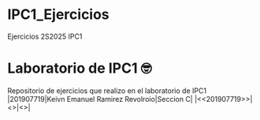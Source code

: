 # IPC1_Ejercicios
Ejercicios 2S2025 IPC1
# Laboratorio de IPC1 🤓
Repositorio de ejercicios que realizo en el laboratorio de IPC1
|201907719|Keivn Emanuel Ramirez Revolroio|Seccion C|
|<<201907719>>|<<Tu Kevin Emanuel Ramirez Revolorio>>|<<Seccion Laboratorio C >>|
